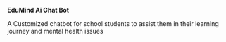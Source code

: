**EduMind Ai Chat Bot**

A Customized chatbot for school students to assist them in their learning journey and mental health issues
